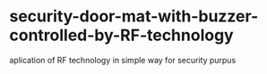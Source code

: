 # security-door-mat-with-buzzer-controlled-by-RF-technology
aplication of RF technology in simple way for security purpus
